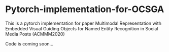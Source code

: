 # Pytorch-implementation-for-OCSGA
This is a pytorch implementation for paper Multimodal Representation with Embedded Visual Guiding Objects for Named Entity Recognition in Social Media Posts (ACMMM2020)

Code is coming soon...
